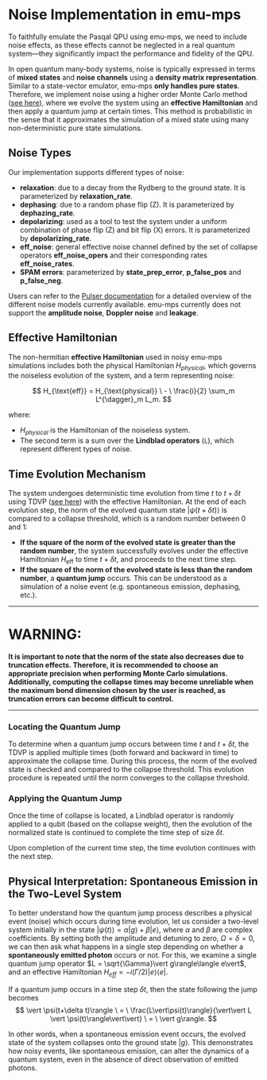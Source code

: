# Noise Implementation in emu-mps
To faithfully emulate the Pasqal QPU using emu-mps, we need to include noise effects, as these effects cannot be neglected in a real quantum system—they significantly impact the performance and fidelity of the QPU.

In open quantum many-body systems, noise is typically expressed in terms of **mixed states** and **noise channels** using a **density matrix representation**. Similar to a state-vector emulator, emu-mps **only handles pure states**. Therefore, we implement noise using a higher order Monte Carlo method ([see here](https://www.phys.ens.psl.eu/~dalibard/publi3/osa_93.pdf)), where we evolve the system using an **effective Hamiltonian** and then apply a quantum jump at certain times. This method is probabilistic in the sense that it approximates the simulation of a mixed state using many non-deterministic pure state simulations.

## Noise Types

Our implementation supports different types of noise:

- **relaxation**: due to a decay from the Rydberg to the ground state. It is parameterized by **relaxation_rate**.
- **dephasing**: due to a random phase flip (Z). It is parameterized by **dephazing_rate**.
- **depolarizing**: used as a tool to test the system under a uniform combination of phase flip (Z) and bit flip (X) errors. It is parameterized by **depolarizing_rate**.
- **eff_noise**: general effective noise channel defined by the set of collapse operators **eff_noise_opers** and their corresponding rates **eff_noise_rates**.
- **SPAM errors**: parameterized by **state_prep_error**, **p_false_pos** and **p_false_neg**.

 Users can refer to the [Pulser documentation](https://pulser.readthedocs.io/en/stable/tutorials/noisy_sim.html) for a detailed overview of the different noise models currently available. emu-mps currently does not support the **amplitude noise**, **Doppler noise** and **leakage**.

## Effective Hamiltonian
The non-hermitian **effective Hamiltonian** used in noisy emu-mps simulations includes both the physical Hamiltonian $H_{physical}$, which governs the noiseless evolution of the system, and a term representing noise:

$$
H_{\text{eff}} = H_{\text{physical}} \ - \ \frac{i}{2} \sum_m L^{\dagger}_m L_m.
$$

where:
- $H_{physical}$ is the Hamiltonian of the noiseless system.
- The second term is a sum over the **Lindblad operators** (`L`), which represent different types of noise.

## Time Evolution Mechanism

The system undergoes deterministic time evolution from time $t$ to $t + \delta t$ using TDVP ([see here](tdvp.md)) with the effective Hamiltonian. At the end of each evolution step, the norm of the evolved quantum state $\vert \psi (t + \delta t)\rangle$ is compared to a collapse threshold, which is a random number between $0$ and $1$:

- **If the square of the norm of the evolved state is greater than the random number**, the system successfully evolves under the effective Hamiltonian $H_{\text{eff}}$ to time $t + \delta t$, and proceeds to the next time step.
- **If the square of the norm of the evolved state is less than the random number**, a **quantum jump** occurs. This can be understood as a simulation of a noise event (e.g. spontaneous emission, dephasing, etc.).

---

# **WARNING:**

**It is important to note that the norm of the state also decreases due to truncation effects. Therefore, it is recommended to choose an appropriate precision when performing Monte Carlo simulations. Additionally, computing the collapse times may become unreliable when the maximum bond dimension chosen by the user is reached, as truncation errors can become difficult to control.**

---

### Locating the Quantum Jump

To determine when a quantum jump occurs between time $t$ and $t + \delta t$, the TDVP is applied multiple times (both forward and backward in time) to approximate the collapse time. During this process, the norm of the evolved state is checked and compared to the collapse threshold. This evolution procedure is repeated until the norm converges to the collapse threshold.

### Applying the Quantum Jump

Once the time of collapse is located, a Lindblad operator is randomly applied to a qubit (based on the collapse weight), then the evolution of the normalized state is continued to complete the time step of size $\delta t$.

Upon completion of the current time step, the time evolution continues with the next step.

## Physical Interpretation: Spontaneous Emission in the Two-Level System

To better understand how the quantum jump process describes a physical event (noise) which occurs during time evolution, let us consider a two-level system initially in the state $\vert \psi(t)\rangle = \alpha\vert g\rangle + \beta \vert e\rangle$, where $\alpha$ and $\beta$ are complex coefficients. By setting both the amplitude and detuning to zero, $\Omega = \delta = 0$, we can then ask what happens in a single step depending on whether a **spontaneously emitted photon** occurs or not. For this, we examine a single quantum jump operator $L = \sqrt{\Gamma}\vert g\rangle\langle e\vert$, and an effective Hamiltonian $H_{eff} = -i(\Gamma/2)\vert e\rangle\langle e\vert$.

If a quantum jump occurs in a time step $\delta t$, then the state following the jump becomes
$$
\vert \psi(t+\delta t)\rangle \ = \ \frac{L\vert\psi(t)\rangle}{\vert\vert L \vert \psi(t)\rangle\vert\vert} \ = \ \vert g\rangle.
$$

In other words, when a spontaneous emission event occurs, the evolved state of the system collapses onto the ground state $\vert g\rangle$. This demonstrates how noisy events, like spontaneous emission, can alter the dynamics of a quantum system, even in the absence of direct observation of emitted photons.
